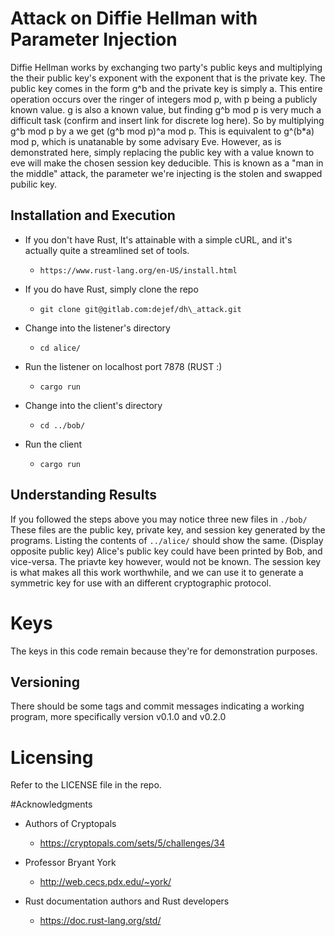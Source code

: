 # Attack on Diffie Hellman with Parameter Injection
Diffie Hellman works by exchanging two party's public keys and multiplying
the their public key's exponent with the exponent that is the private key.
The public key comes in the form g^b and the private key is simply a. This
entire operation occurs over the ringer of integers mod p, with p being a 
publicly known value. g is also a known value, but finding g^b mod p is 
very much a difficult task (confirm and insert link for discrete log here).
So by multiplying g^b mod p by a we get (g^b mod p)^a mod p. This is 
equivalent to g^(b\*a) mod p, which is unatanable by some advisary Eve. 
However, as is demonstrated here, simply replacing the public key with a
value known to eve will make the chosen session key deducible. This is
known as a "man in the middle" attack, the parameter we're injecting is
the stolen and swapped pubilic key.


## Installation and Execution
 *  If you don't have Rust, It's attainable with a simple cURL, and it's 
    actually quite a streamlined set of tools. 
    + `https://www.rust-lang.org/en-US/install.html`

 * If you do have Rust, simply clone the repo
    + `git clone git@gitlab.com:dejef/dh\_attack.git`

 * Change into the listener's directory
    + `cd alice/`

 * Run the listener on localhost port 7878 (RUST :)
    + `cargo run`

 + Change into the client's directory
    + `cd ../bob/`

 + Run the client
    + `cargo run`

## Understanding Results
If you followed the steps above you may notice three new files in `./bob/` 
These files are the public key, private key, and session key generated by 
the programs. Listing the contents of `../alice/` should show the same. 
(Display opposite public key) Alice's public key could have been printed
by Bob, and vice-versa. The priavte key however, would not be known. The
session key is what makes all this work worthwhile, and we can use it to 
generate a symmetric key for use with an different cryptographic protocol.

# Keys

The keys in this code remain because they're for demonstration purposes. 

## Versioning 
There should be some tags and commit messages indicating a working program,
more specifically version v0.1.0 and v0.2.0 

# Licensing
Refer to the LICENSE file in the repo.

#Acknowledgments
 * Authors of Cryptopals
    + https://cryptopals.com/sets/5/challenges/34

 * Professor Bryant York 
    + http://web.cecs.pdx.edu/~york/

 * Rust documentation authors and Rust developers
    + https://doc.rust-lang.org/std/
